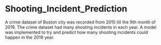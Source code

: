 # Shooting_Incident_Prediction


A crime dataset of Boston city was recorded from 2015 till the 9th month of 2019. The crime dataset had many shooting incidents in each year. A model was implemented to try and predict how many shooting incidents could happen in the 2019 year.

